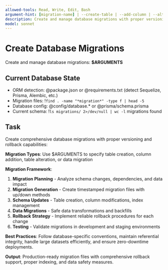 ```yaml
---
allowed-tools: Read, Write, Edit, Bash
argument-hint: [migration-name] | --create-table | --add-column | --alter-table
description: Create and manage database migrations with proper versioning and rollback support
model: sonnet
---
```


# Create Database Migrations

Create and manage database migrations: **$ARGUMENTS**

## Current Database State

- ORM detection: @package.json or @requirements.txt (detect Sequelize, Prisma, Alembic, etc.)
- Migration files: !`find . -name "*migration*" -type f | head -5`
- Database config: @config/database.\* or @prisma/schema.prisma
- Current schema: !`ls migrations/ 2>/dev/null | wc -l` migrations found

## Task

Create comprehensive database migrations with proper versioning and rollback capabilities:

**Migration Types**: Use $ARGUMENTS to specify table creation, column addition, table alteration, or data migration

**Migration Framework**:

1. **Migration Planning** - Analyze schema changes, dependencies, and data impact
2. **Migration Generation** - Create timestamped migration files with up/down methods
3. **Schema Updates** - Table creation, column modifications, index management
4. **Data Migrations** - Safe data transformations and backfills
5. **Rollback Strategy** - Implement reliable rollback procedures for each change
6. **Testing** - Validate migrations in development and staging environments

**Best Practices**: Follow database-specific conventions, maintain referential integrity, handle large datasets efficiently, and ensure zero-downtime deployments.

**Output**: Production-ready migration files with comprehensive rollback support, proper indexing, and data safety measures.

